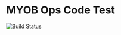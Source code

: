 # MYOB Ops Code Test

[![Build Status](https://travis-ci.org/antonbriganti/basic-flask-api.svg?branch=main)](https://travis-ci.org/antonbriganti/basic-flask-api)